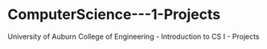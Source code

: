 # ComputerScience---1-Projects
University of Auburn  College of Engineering - Introduction to CS I - Projects
